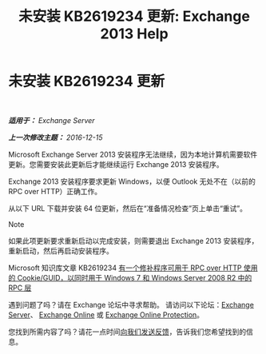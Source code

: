 ﻿---
title: '未安装 KB2619234 更新: Exchange 2013 Help'
TOCTitle: 未安装 KB2619234 更新
ms:assetid: d6734ca6-e443-4367-9eb7-0308aa87b9ff
ms:mtpsurl: https://technet.microsoft.com/zh-cn/library/ms.exch.setupreadiness.win7rpchttpassoccookieguidupdatenotinstalled(v=EXCHG.150)
ms:contentKeyID: 50491634
ms.date: 01/11/2018
mtps_version: v=EXCHG.150
ms.translationtype: HT
---

# 未安装 KB2619234 更新

 

_**适用于：** Exchange Server_

_**上一次修改主题：** 2016-12-15_

Microsoft Exchange Server 2013 安装程序无法继续，因为本地计算机需要软件更新。您需要安装此更新后才能继续运行 Exchange 2013 安装程序。

Exchange 2013 安装程序要求更新 Windows，以便 Outlook 无处不在（以前的 RPC over HTTP）正确工作。

从以下 URL 下载并安装 64 位更新，然后在“准备情况检查”页上单击“重试”。

> [!NOTE]  
> 如果此项更新要求重新启动以完成安装，则需要退出 Exchange 2013 安装程序，重新启动，然后再启动安装程序。


Microsoft 知识库文章 KB2619234 [有一个修补程序可用于 RPC over HTTP 使用的 Cookie/GUID，以同时用于 Windows 7 和 Windows Server 2008 R2 中的 RPC 层](https://go.microsoft.com/fwlink/?linkid=3052&kbid=2619234)

遇到问题了吗？请在 Exchange 论坛中寻求帮助。 请访问以下论坛：[Exchange Server](https://go.microsoft.com/fwlink/p/?linkid=60612)、 [Exchange Online](https://go.microsoft.com/fwlink/p/?linkid=267542) 或 [Exchange Online Protection](https://go.microsoft.com/fwlink/p/?linkid=285351)。

您找到所需内容了吗？请花一点时间[向我们发送反馈](mailto:exsetuphelpfeedback@microsoft.com?subject=exchange%202013%20setup%20help%20feedbac)，告诉我们您希望找到的信息。

